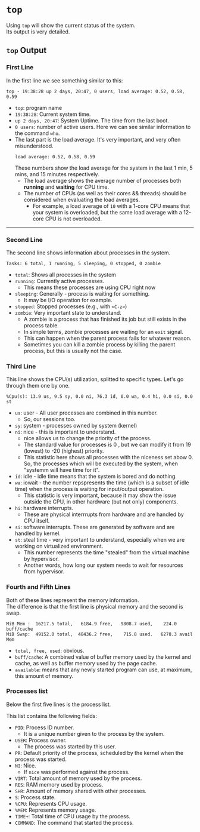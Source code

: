 # `top`
Using `top` will show the current status of the system.  
Its output is very detailed.  


## `top` Output

### First Line
In the first line we see something similar to this:
```plaintext
top - 19:38:28 up 2 days, 20:47, 0 users, load average: 0.52, 0.58, 0.59
```

* `top`: program name
* `19:38:28`: Current system time.  
* `up 2 days, 20:47`: System Uptime. The time from the last boot.  
* `0 users`: number of active users. Here we can see similar information to the command `who`.
* The last part is the load average. It's very important, and very often misunderstood.
  ```plaintext
  load average: 0.52, 0.58, 0.59
  ```
  These numbers show the load average for the system in the last 1 min, 5 mins,
  and 15 minutes respectively.  
    * The load average shows the average number of processes both **running**
      and **waiting** for CPU time.
    * The number of CPUs (as well as their cores && threads) should be considered
      when evaluating the load averages.  
        * For example, a load average of `10` with a 1-core CPU means that your system is 
          overloaded, but the same load average with a 12-core CPU is not overloaded.    



---

### Second Line

The second line shows information about processes in the system.
```
Tasks: 6 total, 1 running, 5 sleeping, 0 stopped, 0 zombie
```

* `total`: Shows all processes in the system
* `running`: Currently active processes.  
    * This means these processes are using CPU right now
* `sleeping`: Generally - process is waiting for something.  
    * It may be I/O operation for example.
* `stopped`: Stopped processes (e.g., with `<C-z>`)
* `zombie`: Very important state to understand.  
    * A zombie is a process that has finished its job but still exists in the process table.  
    * In simple terms, zombie processes are waiting for an `exit` signal.  
    * This can happen when the parent process fails for whatever reason.  
    * Sometimes you can kill a zombie process by killing the parent process, but this
      is usually not the case.


### Third Line

This line shows the CPU(s) utilization, splitted to specific types. Let's go through them one by one.
```
%Cpu(s): 13.9 us, 9.5 sy, 0.0 ni, 76.3 id, 0.0 wa, 0.4 hi, 0.0 si, 0.0 st
```


* `us`: user - All user processes are combined in this number.  
    * So, our sessions too.
* `sy`: system - processes owned by system (kernel)
* `ni`: nice - this is important to understand.  
    * nice allows us to change the priority of the process.  
    * The standard value for processes is 0 , but we can modify it from 19 (lowest) to 
      -20 (highest) priority.  
    * This statistic here shows all processes with the niceness set abow 0. So, the 
      processes which will be executed by the system, when "systemm will have time for it".
* `id`: idle - idle time means that the system is bored and do nothing.
* `wa`: iowait - the number repspresents the time (which is a subset of idle time)
  when the process is waiting for input/output operation.  
    * This statistic is very important, because it may show the issue outside the CPU, in 
      other hardware (but not only) components.
* `hi`: hardware interrupts.  
    * These are physical interrrupts from hardware and are handled by CPU itself.
* `si`: software interrupts. These are generated by software and are handled by kernel.
* `st`: steal time - very important to understand, especially when we are working on 
  virtualized environment.  
    * This number represents the time "stealed" from the virtual machine by hypervisor.  
    * Another words, how long our system needs to wait for resources from hypervisor.

### Fourth and Fifth Lines

Both of these lines represent the memory information.  
The difference is that the first line is physical memory and the second is swap.  
```plaintext
MiB Mem :  16217.5 total,   6184.9 free,   9808.7 used,    224.0 buff/cache
MiB Swap:  49152.0 total,  48436.2 free,    715.8 used.   6278.3 avail Mem
```

* `total, free, used`: obvious.
* `buff/cache`: A combined value of buffer memory used by the kernel and cache, as 
  well as buffer memory used by the page cache.
* `available`: means that any newly started program can use, at maximum, this amount
  of memory.  

### Processes list
Below the first five lines is the process list.  

This list contains the following fields:

* `PID`: Process ID number.  
    * It is a unique number given to the process by the system.
* `USER`: Process owner.  
    * The process was started by this user.
* `PR`: Default priority of the process, scheduled by the kernel when the process was started.
* `NI`: Nice.  
    * If `nice` was performed against the process.
* `VIRT`: Total amount of memory used by the process.
* `RES`: RAM memory used by process.
* `SHR`: Amount of memory shared with other processes.
* `S`: Process state.
* `%CPU`: Represents CPU usage.
* `%MEM`: Represents memory usage.
* `TIME+`: Total time of CPU usage by the process.
* `COMMAND`: The command that started the process.  

